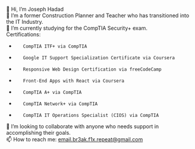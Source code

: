 👋 Hi, I’m Joseph Hadad <br />
👀 I’m a former Construction Planner and Teacher who has transitioned into the IT Industry. <br />
🌱 I’m currently studying for the CompTIA Security+ exam. <br />
Certifications: 
-        CompTIA ITF+ via CompTIA
-        Google IT Support Specialization Certificate via Coursera 
-        Responsive Web Design Certification via freeCodeCamp
-        Front-End Apps with React via Coursera
-        CompTIA A+ via CompTIA
-        CompTIA Network+ via CompTIA
-        CompTIA IT Operations Specialist (CIOS) via CompTIA
💞️ I’m looking to collaborate with anyone who needs support in accomplishing their goals. <br />
📫 How to reach me: email.br3ak.f1x.repeat@gmail.com <br />

<!---
JFHaddad1/JFHaddad1 is a ✨ special ✨ repository because its `README.md` (this file) appears on your GitHub profile.
You can click the Preview link to take a look at your changes.
--->
